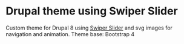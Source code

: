 # Drupal theme using Swiper Slider

Custom theme for Drupal 8 using [Swiper Slider](https://swiperjs.com/demos) and svg images for navigation and animation.
Theme base: Bootstrap 4

